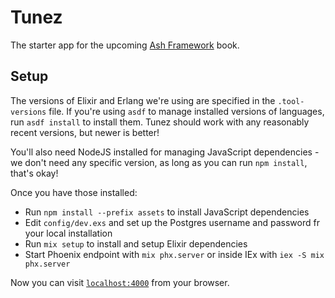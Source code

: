 # Tunez

The starter app for the upcoming [Ash Framework](https://pragprog.com/titles/ldash/ash-framework/) book.

## Setup

The versions of Elixir and Erlang we're using are specified in the `.tool-versions` file. If you're using `asdf` to manage installed versions of languages, run `asdf install` to install them. Tunez should work with any reasonably recent versions, but newer is better!

You'll also need NodeJS installed for managing JavaScript dependencies - we don't need any specific version, as long as you can run `npm install`, that's okay!

Once you have those installed:

* Run `npm install --prefix assets` to install JavaScript dependencies
* Edit `config/dev.exs` and set up the Postgres username and password fr your local installation
* Run `mix setup` to install and setup Elixir dependencies
* Start Phoenix endpoint with `mix phx.server` or inside IEx with `iex -S mix phx.server`

Now you can visit [`localhost:4000`](http://localhost:4000) from your browser.
